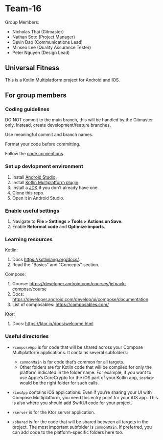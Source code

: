 # Team-16

Group Members:
- Nicholas Thai (Gitmaster)
- Nathan Soto (Project Manager)
- Devin Dao (Communications Lead)
- Minseo Lee (Quality Assurance Tester)
- Peter Nguyen (Design Lead)

## Universal Fitness

This is a Kotlin Multiplatform project for Android and IOS.

## For group members

### Coding guidelines

DO NOT commit to the main branch, this will be handled by the Gitmaster only. Instead, create development/feature branches.

Use meaningful commit and branch names.

Format your code before committing.

Follow the [code conventions](CODE_STYLE.md).

### Set up devlopment environment

1. Install [Android Studio](https://developer.android.com/studio).
2. Install [Kotlin Multiplatform plugin](https://plugins.jetbrains.com/plugin/14936-kotlin-multiplatform).
3. Install a [JDK](https://adoptium.net/temurin/releases/?package=jdk) if you don't already have one.
4. Clone this repo.
5. Open it in Android Studio.

### Enable useful settings

1. Navigate to **File > Settings > Tools > Actions on Save**.
2. Enable **Reformat code** and **Optimize imports**. 

### Learning resources

Kotlin:
1. Docs https://kotlinlang.org/docs/.
2. Read the "Basics" and "Concepts" section.

Compose:
1. Course: https://developer.android.com/courses/jetpack-compose/course
2. Docs: https://developer.android.com/develop/ui/compose/documentation
3. List of composables: https://composables.com/

Ktor:
1. Docs: https://ktor.io/docs/welcome.html

### Useful directories

* `/composeApp` is for code that will be shared across your Compose Multiplatform applications.
  It contains several subfolders:
  - `commonMain` is for code that’s common for all targets.
  - Other folders are for Kotlin code that will be compiled for only the platform indicated in the folder name.
    For example, if you want to use Apple’s CoreCrypto for the iOS part of your Kotlin app,
    `iosMain` would be the right folder for such calls.

* `/iosApp` contains iOS applications. Even if you’re sharing your UI with Compose Multiplatform, 
  you need this entry point for your iOS app. This is also where you should add SwiftUI code for your project.

* `/server` is for the Ktor server application.

* `/shared` is for the code that will be shared between all targets in the project.
  The most important subfolder is `commonMain`. If preferred, you can add code to the platform-specific folders here too.
